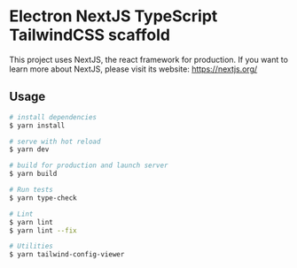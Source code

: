 # Electron NextJS TypeScript TailwindCSS scaffold

This project uses NextJS, the react framework for production.
If you want to learn more about NextJS, please visit its website: https://nextjs.org/

## Usage

```bash
# install dependencies
$ yarn install

# serve with hot reload
$ yarn dev

# build for production and launch server
$ yarn build

# Run tests
$ yarn type-check

# Lint
$ yarn lint
$ yarn lint --fix

# Utilities
$ yarn tailwind-config-viewer
```
